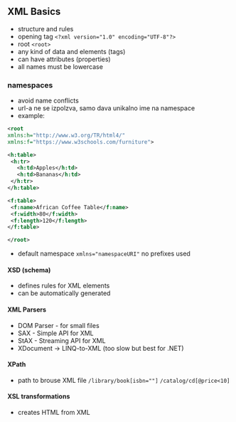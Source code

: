 ## XML Basics  
- structure and rules  
 - opening tag `<?xml version="1.0" encoding="UTF-8"?>`  
 - root `<root>`  
 - any kind of data and elements (tags)  
 - can have attributes (properties)  
 - all names must be lowercase  

### namespaces
 - avoid name conflicts
 - url-a ne se izpolzva, samo dava unikalno ime na namespace
 - example: 
 ```xml
 <root 
xmlns:h="http://www.w3.org/TR/html4/"
xmlns:f="https://www.w3schools.com/furniture">

<h:table>
  <h:tr>
    <h:td>Apples</h:td>
    <h:td>Bananas</h:td>
  </h:tr>
</h:table>

<f:table>
  <f:name>African Coffee Table</f:name>
  <f:width>80</f:width>
  <f:length>120</f:length>
</f:table>

</root>
 ```
 - default namespace `xmlns="namespaceURI"` no prefixes used

#### XSD (schema)
 - defines rules for XML elements
 - can be automatically generated

#### XML Parsers
- DOM Parser - for small files
- SAX - Simple API for XML
- StAX - Streaming API for XML
- XDocument -> LINQ-to-XML (too slow but best for .NET)

#### XPath
- path to brouse XML file
`/library/book[isbn=""]`
`/catalog/cd[@price<10]`

#### XSL transformations
- creates HTML from XML

## 